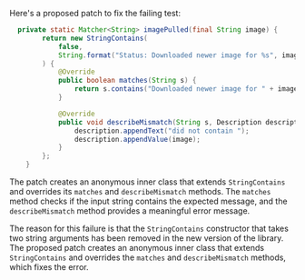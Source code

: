 Here's a proposed patch to fix the failing test:
```java
  private static Matcher<String> imagePulled(final String image) {
        return new StringContains(
            false,
            String.format("Status: Downloaded newer image for %s", image)
        ) {
            @Override
            public boolean matches(String s) {
                return s.contains("Downloaded newer image for " + image);
            }

            @Override
            public void describeMismatch(String s, Description description) {
                description.appendText("did not contain ");
                description.appendValue(image);
            }
        };
    }
```
The patch creates an anonymous inner class that extends `StringContains` and overrides its `matches` and `describeMismatch` methods. The `matches` method checks if the input string contains the expected message, and the `describeMismatch` method provides a meaningful error message.

The reason for this failure is that the `StringContains` constructor that takes two string arguments has been removed in the new version of the library. The proposed patch creates an anonymous inner class that extends `StringContains` and overrides the `matches` and `describeMismatch` methods, which fixes the error.